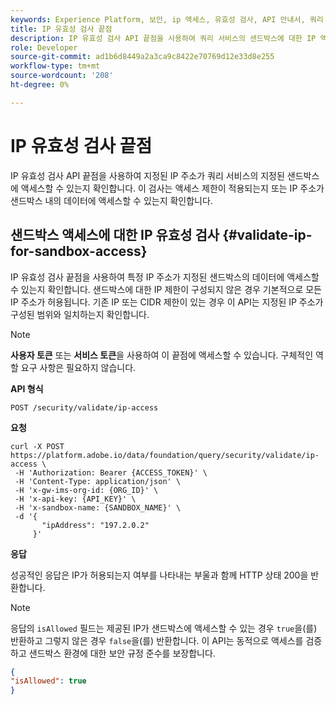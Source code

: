 ```yaml
---
keywords: Experience Platform, 보안, ip 액세스, 유효성 검사, API 안내서, 쿼리 서비스, IP 확인
title: IP 유효성 검사 끝점
description: IP 유효성 검사 API 끝점을 사용하여 쿼리 서비스의 샌드박스에 대한 IP 액세스의 유효성을 검사하는 방법을 알아봅니다.
role: Developer
source-git-commit: ad1b6d8449a2a3ca9c8422e70769d12e33d8e255
workflow-type: tm+mt
source-wordcount: '208'
ht-degree: 0%

---
```


# IP 유효성 검사 끝점

IP 유효성 검사 API 끝점을 사용하여 지정된 IP 주소가 쿼리 서비스의 지정된 샌드박스에 액세스할 수 있는지 확인합니다. 이 검사는 액세스 제한이 적용되는지 또는 IP 주소가 샌드박스 내의 데이터에 액세스할 수 있는지 확인합니다.

## 샌드박스 액세스에 대한 IP 유효성 검사 {#validate-ip-for-sandbox-access}

IP 유효성 검사 끝점을 사용하여 특정 IP 주소가 지정된 샌드박스의 데이터에 액세스할 수 있는지 확인합니다. 샌드박스에 대한 IP 제한이 구성되지 않은 경우 기본적으로 모든 IP 주소가 허용됩니다. 기존 IP 또는 CIDR 제한이 있는 경우 이 API는 지정된 IP 주소가 구성된 범위와 일치하는지 확인합니다.

>[!NOTE]
>
>**사용자 토큰** 또는 **서비스 토큰**&#x200B;을 사용하여 이 끝점에 액세스할 수 있습니다. 구체적인 역할 요구 사항은 필요하지 않습니다.

**API 형식**

```http
POST /security/validate/ip-access
```

**요청**

```shell
curl -X POST https://platform.adobe.io/data/foundation/query/security/validate/ip-access \
 -H 'Authorization: Bearer {ACCESS_TOKEN}' \
 -H 'Content-Type: application/json' \
 -H 'x-gw-ims-org-id: {ORG_ID}' \
 -H 'x-api-key: {API_KEY}' \
 -H 'x-sandbox-name: {SANDBOX_NAME}' \
 -d '{
       "ipAddress": "197.2.0.2"
     }'
```

**응답**

성공적인 응답은 IP가 허용되는지 여부를 나타내는 부울과 함께 HTTP 상태 200을 반환합니다.

>[!NOTE]
>
>응답의 `isAllowed` 필드는 제공된 IP가 샌드박스에 액세스할 수 있는 경우 `true`을(를) 반환하고 그렇지 않은 경우 `false`을(를) 반환합니다. 이 API는 동적으로 액세스를 검증하고 샌드박스 환경에 대한 보안 규정 준수를 보장합니다.

```json
{
"isAllowed": true
}
```
